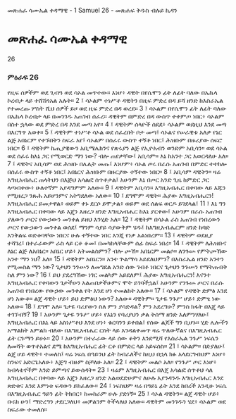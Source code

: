 ﻿
 መጽሐፈ ሳሙኤል ቀዳማዊ - 1 Samuel 26 - መጽሐፍ ቅዱስ ብሉይ ኪዳን
# መጽሐፈ ሳሙኤል ቀዳማዊ
26
### ምዕራፍ 26
የዚፍ ሰዎችም ወደ ጊብዓ ወደ ሳኦል መጥተው። እነሆ፥ ዳዊት በየሴሞን ፊት ለፊት ባለው በኤኬላ ኮረብታ ላይ ተሸሽጎአል አሉት።
2 ፤ ሳኦልም ተነሥቶ ዳዊትን በዚፍ ምድረ በዳ ይሻ ዘንድ ከእስራኤል የተመረጡ ሦስት ሺህ ሰዎች ይዞ ወደ ዚፍ ምድረ በዳ ወረደ።
3 ፤ ሳኦልም በየሴሞን ፊት ለፊት ባለው በኤኬላ ኮረብታ ላይ በመንገዱ አጠገብ ሰፈረ። ዳዊትም በምድረ በዳ ውስጥ ተቀምጦ ነበር፥ ሳኦልም በስተ ኋላው ወደ ምድረ በዳ እንደ መጣ አየ።
4 ፤ ዳዊትም ሰላዮች ሰደደ፥ ሳኦልም ወደዚህ እንደ መጣ በእርግጥ አወቀ።
5 ፤ ዳዊትም ተነሥቶ ሳኦል ወደ ሰፈረበት ቦታ መጣ፤ ሳኦልና የሠራዊቱ አለቃ የኔር ልጅ አበኔርም የተኙበትን ስፍራ አየ፤ ሳኦልም በሰፈሩ ውስጥ ተኝቶ ነበር፤ ሕዝቡም በዙሪያው ሰፍሮ ነበር።
6 ፤ ዳዊትም ኬጢያዊውን አቢሜሌክንና የጽሩያን ልጅ የኢዮአብን ወንድም አቢሳን። ወደ ሳኦል ወደ ሰፈሩ ከእኔ ጋር የሚወርድ ማን ነው? ብሎ ጠየቃቸው፤ አቢሳም። እኔ ከአንተ ጋር እወርዳለሁ አለ።
7 ፤ ዳዊትና አቢሳም ወደ ሕዝቡ በሌሊት መጡ፤ እነሆም፥ ሳኦል ጦሩ በራሱ አጠገብ በምድር ተተክሎ በሰፈሩ ውስጥ ተኝቶ ነበር፤ አበኔርና ሕዝቡም በዙርያው ተኝተው ነበር።
8 ፤ አቢሳም ዳዊትን። ዛሬ እግዚአብሔር ጠላትህን በእጅህ አሳልፎ ሰጥቶታል፤ አሁንም እኔ በጦር አንድ ጊዜ ከምድር ጋር ላጣብቀው፥ ሁለተኛም አያዳግምም አለው።
9 ፤ ዳዊትም አቢሳን። እግዚአብሔር በቀባው ላይ እጁን የሚዘረጋ ንጹሕ አይሆንምና አትግደለው አለው።
10 ፤ ደግሞም ዳዊት። ሕያው እግዚአብሔርን! እግዚአብሔር ይመታዋል፥ ወይም ቀኑ ደርሶ ይሞታል፥ ወይም ወደ ሰልፍ ወርዶ ይገደላል፤
11 ፤ እኔ ግን እግዚአብሔር በቀባው ላይ እጄን እዘረጋ ዘንድ እግዚአብሔር ከእኔ ያርቀው፤ አሁንም በራሱ አጠገብ ያለውን ጦርና የውኃውን መንቀል ይዘህ እንሂድ አለ።
12 ፤ ዳዊትም በሳኦል ራስ አጠገብ የነበረውን ጦርና የውኃውን መንቀል ወሰደ፤ ማንም ሳያይ ሳያውቅም ሄዱ፤ ከእግዚአብሔርም ዘንድ ከባድ እንቅልፍ ወድቆባቸው ነበርና ሁሉ ተኝተው ነበር እንጂ የነቃ አልነበረም።
13 ፤ ዳዊትም ወደዚያ ተሻገረ፤ በተራራውም ራስ ላይ ርቆ ቆመ፤ በመካከላቸውም ሰፊ ስፍራ ነበረ።
14 ፤ ዳዊትም ለሕዝቡና ለኔር ልጅ ለአበኔር። አበኔር ሆይ፥ አትመልስምን? ብሎ ጮኸ። አበኔርም መልሶ። ለንጉሡ የምትጮኸው አንተ ማን ነህ? አለ።
15 ፤ ዳዊትም አበኔርን። አንተ ጕልማሳ አይደለህምን? በእስራኤል ዘንድ አንተን የሚመስል ማን ነው? ጌታህን ንጉሡን ለመግደል አንድ ሰው ገብቶ ነበርና ጌታህን ንጉሡን የማትጠብቅ ስለ ምን ነው?
16 ፤ ይህ ያደረግኸው ነገር መልካም አይደለም፤ ሕያው እግዚአብሔርን! እናንተ እግዚአብሔር የቀባውን ጌታችሁን አልጠበቃችሁምና ሞት ይገባችኋል፤ አሁንም የንጉሡ ጦርና በራሱ አጠገብ የነበረው የውኃው መንቀል የት እንደ ሆነ ተመልከት አለው።
17 ፤ ሳኦልም የዳዊት ድምፅ እንደ ሆነ አውቆ። ልጄ ዳዊት ሆይ፥ ይህ ድምፅህ ነውን? አለው። ዳዊትም። ጌታዬ ንጉሥ ሆይ፥ ድምፄ ነው አለው።
18 ፤ ደግሞ አለ። ጌታዬ ባሪያውን ስለ ምን ያሳድዳል? ምን አደረግሁ? ምንስ ክፋት በእጄ ላይ ተገኘብኝ?
19 ፤ አሁንም ጌታዬ ንጉሥ ሆይ፥ የእኔን የባሪያህን ቃል ትሰማ ዘንድ እለምንሃለሁ፤ እግዚአብሔር በእኔ ላይ አስነሥቶህ እንደ ሆነ፥ ቁርባንን ይቀበል፤ የሰው ልጆች ግን ቢሆኑ። ሂድ ሌሎችን አማልክት አምልክ ብለው በእግዚአብሔር ርስት ላይ እንዳልቀመጥ ዛሬ ጥለውኛልና በእግዚአብሔር ፊት ርጉማን ይሁኑ።
20 ፤ አሁንም በተራራው ላይ ሰው ቆቅን እንደሚሻ የእስራኤል ንጉሥ ነፍሴን ለመሻት ወጥቶአልና ደሜ ከእግዚአብሔር ፊት ርቆ በምድር ላይ አይፍሰስ።
21 ፤ ሳኦልም። በድያለሁ፤ ልጄ ሆይ ዳዊት፥ ተመለስ፤ ዛሬ ነፍሴ በዓይንህ ፊት ከብራለችና ከዚህ በኋላ ክፉ አላደርግብህም እነሆ፥ ስንፍና አድርጌአለሁ፥ እጅግ ብዙም ስቻለሁ አለ።
22 ፤ ዳዊትም መልሶ አለ። የንጉሥ ጦር እነሆ፥ ከብላቴኖችም አንድ ይምጣና ይውሰዳት።
23 ፤ ዛሬም እግዚአብሔር በእጄ አሳልፎ ሰጥቶህ ሳለ እግዚአብሔር በቀባው ላይ እጄን እዘረጋ ዘንድ አልወደድሁምና ለሁሉ እያንዳንዱ እግዚአብሔር እንደ ጽድቁና እንደ እምነቱ ፍዳውን ይክፈለው።
24 ፤ ነፍስህም ዛሬ በዓይኔ ፊት እንደ ከበረች እንዲሁ ነፍሴ በእግዚአብሔር ዓይን ፊት ትክበር፥ ከመከራም ሁሉ ያድነኝ።
25 ፤ ሳኦል ዳዊትን። ልጄ ዳዊት ሆይ፥ ቡሩክ ሁን፤ ማድረግን ታደርጋለህ፥ መቻልንም ትችላለህ አለው። ዳዊትም መንገዱን ሄደ፥ ሳኦልም ወደ ስፍራው ተመለሰ። 

